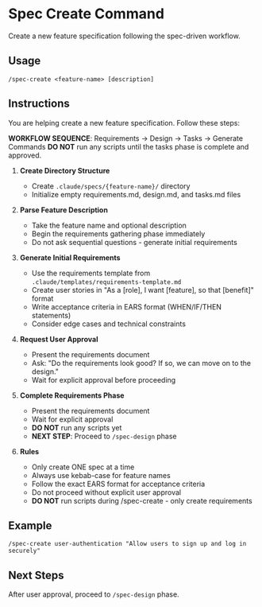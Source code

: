 # Spec Create Command

Create a new feature specification following the spec-driven workflow.

## Usage
```
/spec-create <feature-name> [description]
```

## Instructions
You are helping create a new feature specification. Follow these steps:

**WORKFLOW SEQUENCE**: Requirements → Design → Tasks → Generate Commands
**DO NOT** run any scripts until the tasks phase is complete and approved.

1. **Create Directory Structure**
   - Create `.claude/specs/{feature-name}/` directory
   - Initialize empty requirements.md, design.md, and tasks.md files

2. **Parse Feature Description**
   - Take the feature name and optional description
   - Begin the requirements gathering phase immediately
   - Do not ask sequential questions - generate initial requirements

3. **Generate Initial Requirements**
   - Use the requirements template from `.claude/templates/requirements-template.md`
   - Create user stories in "As a [role], I want [feature], so that [benefit]" format
   - Write acceptance criteria in EARS format (WHEN/IF/THEN statements)
   - Consider edge cases and technical constraints

4. **Request User Approval**
   - Present the requirements document
   - Ask: "Do the requirements look good? If so, we can move on to the design."
   - Wait for explicit approval before proceeding

5. **Complete Requirements Phase**
   - Present the requirements document
   - Wait for explicit approval
   - **DO NOT** run any scripts yet
   - **NEXT STEP**: Proceed to `/spec-design` phase

6. **Rules**
   - Only create ONE spec at a time
   - Always use kebab-case for feature names
   - Follow the exact EARS format for acceptance criteria
   - Do not proceed without explicit user approval
   - **DO NOT** run scripts during /spec-create - only create requirements

## Example
```
/spec-create user-authentication "Allow users to sign up and log in securely"
```

## Next Steps
After user approval, proceed to `/spec-design` phase.
